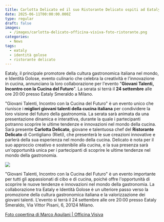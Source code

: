 ```yaml
---
title: Carlotta Delicato ed il suo Ristorante Delicato ospiti ad Eataly a Milano
date: 2025-06-11T00:00:00.000Z
type: regular
draft: false
images:
  - /images/carlotta-delicato-officina-visiva-foto-ristorante.png
categories:
  - News
tags:
  - eataly
  - identità golose
  - ristorante delicato
---
```


Eataly, il principale promotore della cultura gastronomica italiana nel mondo, e Identità Golose, evento culinario che celebra la creatività e l'innovazione in cucina, annunciano la loro collaborazione per l'evento "**Giovani Talenti, Incontro con la Cucina del Futuro**". La serata si terrà il **24 settembre** alle ore 20:00 presso Eataly Smeraldo a Milano.

"Giovani Talenti, Incontro con la Cucina del Futuro" è un evento unico che riunisce i **migliori giovani talenti della cucina italiana** per condividere la loro visione del futuro della gastronomia. La serata sarà animata da una presentazione dinamica e interattiva, durante la quale i partecipanti potranno scoprire le ultime tendenze e innovazioni nel mondo della cucina. Sarà presente **Carlotta Delicato**, giovane e talentuosa chef del **Ristorante Delicato** di Contigliano (Rieti), che presenterà le sue creazioni innovative e parlerà della sua esperienza nel mondo della cucina. Delicato è nota per il suo approccio creativo e sostenibile alla cucina, e la sua presenza sarà un'opportunità unica per i partecipanti di scoprire le ultime tendenze nel mondo della gastronomia.

![](/images/Unknown.jpeg)

"Giovani Talenti, Incontro con la Cucina del Futuro" è un evento importante per tutti gli appassionati di cibo e di cucina, poiché offre l'opportunità di scoprire le nuove tendenze e innovazioni nel mondo della gastronomia. La collaborazione tra Eataly e Identità Golose è un ulteriore passo verso la promozione della cultura gastronomica italiana e la valorizzazione dei giovani talenti. L'evento si terrà il 24 settembre alle ore 20:00 presso Eataly Smeraldo, Via Vittor Pisani, 6, 20124 Milano.

[Foto copertina di Marco Aquilani | Officina Visiva](https://www.officinavisiva.it)
